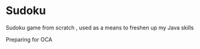 # Sudoku

Sudoku game from scratch , used as a means to freshen up my Java skills

Preparing for OCA 

